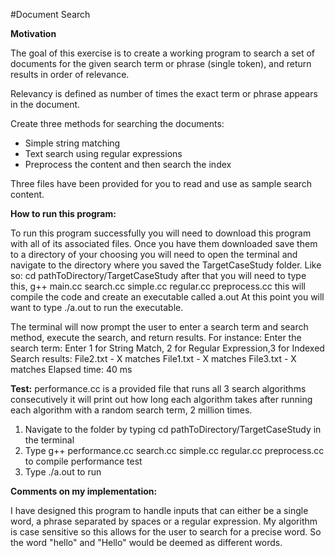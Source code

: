 #Document Search



__Motivation__

The goal of this exercise is to create a working program to search a set of documents for the given search term or phrase (single token), and return results in order of relevance.

Relevancy is defined as number of times the exact term or phrase appears in the document.

Create three methods for searching the documents:
* Simple string matching
* Text search using regular expressions
* Preprocess the content and then search the index

Three files have been provided for you to read and use as sample search content. 

__How to run this program:__

To run this program successfully you will need to download this program with all of its associated files.
Once you have them downloaded save them to a directory of your choosing you will need to open the terminal
and navigate to the directory where you saved the TargetCaseStudy folder.
Like so: cd pathToDirectory/TargetCaseStudy after that you will need to type this,
g++ main.cc search.cc simple.cc regular.cc preprocess.cc this will compile the code and create an executable
called a.out At this point you will want to type  ./a.out to run the executable.

The terminal will now prompt the user to enter a search term and search method, execute the search, and
return results. For instance: 
Enter the search term: <user enters search term>
Enter 1 for String Match, 2 for Regular Expression,3 for Indexed <use enters number>
Search results:
      File2.txt - X matches
      File1.txt - X matches
      File3.txt - X matches
Elapsed time: 40 ms


__Test:__
performance.cc is a provided file that runs all 3 search algorithms consecutively it will print out how long each
algorithm takes after running each algorithm with a random search term, 2 million times.

1. Navigate to the folder by typing cd pathToDirectory/TargetCaseStudy in the terminal
2. Type g++ performance.cc search.cc simple.cc regular.cc preprocess.cc to compile performance test
3. Type ./a.out to run

__Comments on my implementation:__

I have designed this program to handle inputs that can either be a single word, a phrase separated by spaces or
a regular expression. My algorithm is case sensitive so this allows for the user to search for a precise word.
So the word "hello" and "Hello" would be deemed as different words.
